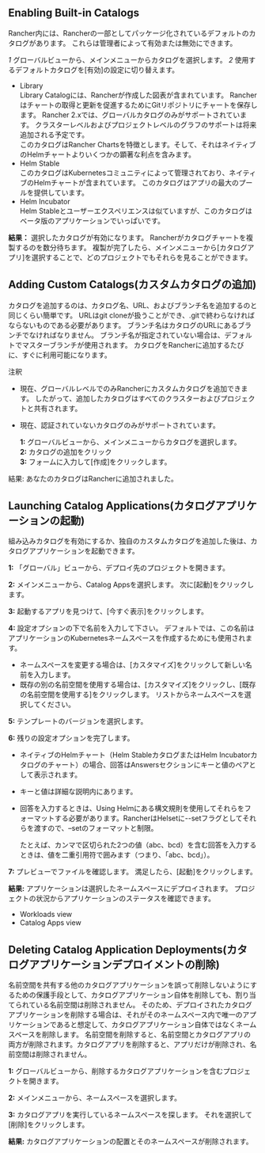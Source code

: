 ## Enabling Built-in Catalogs

Rancher内には、Rancherの一部としてパッケージ化されているデフォルトのカタログがあります。 これらは管理者によって有効または無効にできます。

*1* グローバルビューから、メインメニューからカタログを選択します。
*2* 使用するデフォルトカタログを[有効]の設定に切り替えます。

* Library  
Library Catalogには、Rancherが作成した図表が含まれています。 Rancherはチャートの取得と更新を促進するためにGitリポジトリにチャートを保存します。 Rancher 2.xでは、グローバルカタログのみがサポートされています。 クラスターレベルおよびプロジェクトレベルのグラフのサポートは将来追加される予定です。   
このカタログはRancher Chartsを特徴とします。そして、それはネイティブのHelmチャートよりいくつかの顕著な利点を含みます。
* Helm Stable  
このカタログはKubernetesコミュニティによって管理されており、ネイティブのHelmチャートが含まれています。 このカタログはアプリの最大のプールを提供しています。
* Helm Incubator  
Helm Stableとユーザーエクスペリエンスは似ていますが、このカタログはベータ版のアプリケーションでいっぱいです。

**結果：** 選択したカタログが有効になります。 Rancherがカタログチャートを複製するのを数分待ちます。 複製が完了したら、メインメニューから[カタログアプリ]を選択することで、どのプロジェクトでもそれらを見ることができます。

## Adding Custom Catalogs(カスタムカタログの追加)

カタログを追加するのは、カタログ名、URL、およびブランチ名を追加するのと同じくらい簡単です。 URLはgit cloneが扱うことができ、.gitで終わらなければならないものである必要があります。 ブランチ名はカタログのURLにあるブランチでなければなりません。 ブランチ名が指定されていない場合は、デフォルトでマスターブランチが使用されます。 カタログをRancherに追加するたびに、すぐに利用可能になります。

注釈

* 現在、グローバルレベルでのみRancherにカスタムカタログを追加できます。 したがって、追加したカタログはすべてのクラスターおよびプロジェクトと共有されます。
* 現在、認証されていないカタログのみがサポートされています。

    **1:** グローバルビューから、メインメニューからカタログを選択します。  
    **2:** カタログの追加をクリック  
    **3:** フォームに入力して[作成]をクリックします。


結果: あなたのカタログはRancherに追加されました。

## Launching Catalog Applications(カタログアプリケーションの起動)

組み込みカタログを有効にするか、独自のカスタムカタログを追加した後は、カタログアプリケーションを起動できます。

**1:** 「グローバル」ビューから、デプロイ先のプロジェクトを開きます。

**2:** メインメニューから、Catalog Appsを選択します。 次に[起動]をクリックします。

**3:** 起動するアプリを見つけて、[今すぐ表示]をクリックします。

**4:** 設定オプションの下で名前を入力して下さい。 デフォルトでは、この名前はアプリケーションのKubernetesネームスペースを作成するためにも使用されます。  
* ネームスペースを変更する場合は、[カスタマイズ]をクリックして新しい名前を入力します。
* 既存の別の名前空間を使用する場合は、[カスタマイズ]をクリックし、[既存の名前空間を使用する]をクリックします。 リストからネームスペースを選択してください。  

**5:** テンプレートのバージョンを選択します。

**6:** 残りの設定オプションを完了します。
* ネイティブのHelmチャート（Helm StableカタログまたはHelm Incubatorカタログのチャート）の場合、回答はAnswersセクションにキーと値のペアとして表示されます。
* キーと値は詳細な説明内にあります。
* 回答を入力するときは、Using Helmにある構文規則を使用してそれらをフォーマットする必要があります。RancherはHelsetに--setフラグとしてそれらを渡すので、–setのフォーマットと制限。  

    たとえば、カンマで区切られた2つの値（abc、bcd）を含む回答を入力するときは、値を二重引用符で囲みます（つまり、「abc、bcd」）。

**7:** プレビューでファイルを確認します。 満足したら、[起動]をクリックします。

**結果:** アプリケーションは選択したネームスペースにデプロイされます。 プロジェクトの状況からアプリケーションのステータスを確認できます。

* Workloads view
* Catalog Apps view

## Deleting Catalog Application Deployments(カタログアプリケーションデプロイメントの削除)

名前空間を共有する他のカタログアプリケーションを誤って削除しないようにするための保護手段として、カタログアプリケーション自体を削除しても、割り当てられている名前空間は削除されません。 そのため、デプロイされたカタログアプリケーションを削除する場合は、それがそのネームスペース内で唯一のアプリケーションであると想定して、カタログアプリケーション自体ではなくネームスペースを削除します。 名前空間を削除すると、名前空間とカタログアプリの両方が削除されます。カタログアプリを削除すると、アプリだけが削除され、名前空間は削除されません。

**1:** グローバルビューから、削除するカタログアプリケーションを含むプロジェクトを開きます。

**2:** メインメニューから、ネームスペースを選択します。

**3:** カタログアプリを実行しているネームスペースを探します。 それを選択して[削除]をクリックします。

**結果:** カタログアプリケーションの配置とそのネームスペースが削除されます。